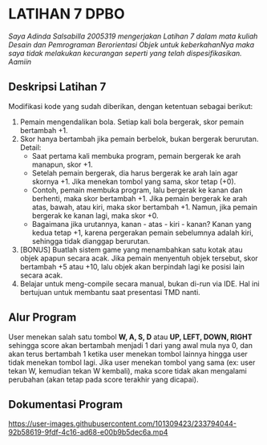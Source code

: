 # LATIHAN 7 DPBO

*Saya Adinda Salsabilla 2005319 mengerjakan Latihan 7 dalam mata kuliah Desain dan Pemrograman Berorientasi Objek untuk keberkahanNya maka saya tidak melakukan kecurangan seperti yang telah dispesifikasikan. Aamiin*


## Deskripsi Latihan 7
Modifikasi kode yang sudah diberikan, dengan ketentuan sebagai berikut:
1. Pemain mengendalikan bola. Setiap kali bola bergerak, skor pemain bertambah +1.
2. Skor hanya bertambah jika pemain berbelok, bukan bergerak berurutan. Detail: 
    - Saat pertama kali membuka program, pemain bergerak ke arah manapun, skor +1.
    - Setelah pemain bergerak, dia harus bergerak ke arah lain agar skornya +1. Jika menekan tombol yang sama, skor tetap (+0).
    - Contoh, pemain membuka program, lalu bergerak ke kanan dan berhenti, maka skor bertambah +1. Jika pemain bergerak ke arah atas, bawah, atau kiri, maka skor bertambah +1. Namun, jika pemain bergerak ke kanan lagi, maka skor +0.
    - Bagaimana jika urutannya, kanan - atas - kiri - kanan? Kanan yang kedua tetap +1, karena pergerakan pemain sebelumnya adalah kiri, sehingga tidak dianggap berurutan.
3. [BONUS] Buatlah sistem game yang menambahkan satu kotak atau objek apapun secara acak. Jika pemain menyentuh objek tersebut, skor bertambah +5 atau +10, lalu objek akan berpindah lagi ke posisi lain secara acak.
4. Belajar untuk meng-compile secara manual, bukan di-run via IDE. Hal ini bertujuan untuk membantu saat presentasi TMD nanti.


## Alur Program
User menekan salah satu tombol __W, A, S, D__ atau __UP, LEFT, DOWN, RIGHT__ sehingga score akan bertambah menjadi 1 dari yang awal mula nya 0, dan akan terus bertambah 1 ketika user menekan tombol lainnya hingga user tidak menekan tombol lagi. Jika user menekan tombol yang sama (ex: user tekan W, kemudian tekan W kembali), maka score tidak akan mengalami perubahan (akan tetap pada score terakhir yang dicapai).


## Dokumentasi Program

https://user-images.githubusercontent.com/101309423/233794044-92b58619-9fdf-4c16-ad68-e00b9b5dec6a.mp4
